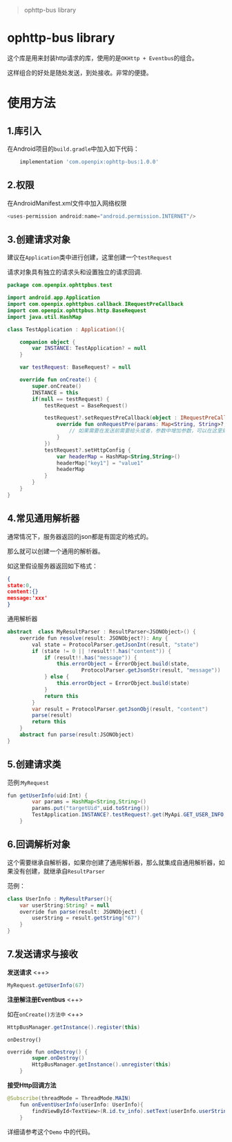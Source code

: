 > ophttp-bus library

# ophttp-bus library

这个库是用来封装http请求的库，使用的是`OKHttp + Eventbus`的组合。

这样组合的好处是随处发送，到处接收。非常的便捷。

# 使用方法

## 1.库引入

在Android项目的`build.gradle`中加入如下代码：

```groovy
    implementation 'com.openpix:ophttp-bus:1.0.0'
```

## 2.权限

在AndroidManifest.xml文件中加入网络权限

```groovy
<uses-permission android:name="android.permission.INTERNET"/>
```

## 3.创建请求对象

建议在`Application`类中进行创建，这里创建一个`testRequest`

请求对象具有独立的请求头和设置独立的请求回调.


```kotlin
package com.openpix.ophttpbus.test

import android.app.Application
import com.openpix.ophttpbus.callback.IRequestPreCallback
import com.openpix.ophttpbus.http.BaseRequest
import java.util.HashMap

class TestApplication : Application(){

    companion object {
        var INSTANCE: TestApplication? = null
    }

    var testRequest: BaseRequest? = null

    override fun onCreate() {
        super.onCreate()
        INSTANCE = this
        if(null == testRequest) {
            testRequest = BaseRequest()

            testRequest?.setRequestPreCallback(object : IRequestPreCallback {
                override fun onRequestPre(params: Map<String, String>?, headers: Map<String, String>?) {
                    // 如果需要在发送前需要给头或者，参数中增加参数，可以在这里处理，如增加签名
                }
            })
            testRequest?.setHttpConfig {
                var headerMap = HashMap<String,String>()
                headerMap["key1"] = "value1"
                headerMap
            }
        }
    }
}
```

## 4.常见通用解析器

通常情况下，服务器返回的json都是有固定的格式的。

那么就可以创建一个通用的解析器。

如这里假设服务器返回如下格式：

```json
{
state:0,
content:{}
message:'xxx'
}
```

通用解析器

```java
abstract  class MyResultParser : ResultParser<JSONObject>() {
    override fun resolve(result: JSONObject?): Any {
        val state = ProtocolParser.getJsonInt(result, "state")
        if (state != 0 || !result!!.has("content")) {
            if (result!!.has("message")) {
                this.errorObject = ErrorObject.build(state,
                        ProtocolParser.getJsonStr(result, "message"))
            } else {
                this.errorObject = ErrorObject.build(state)
            }
            return this
        }
        var result = ProtocolParser.getJsonObj(result, "content")
        parse(result)
        return this
    }
    abstract fun parse(result:JSONObject)
}
```


## 5.创建请求类

范例:`MyRequest` 

```java
fun getUserInfo(uid:Int) {
        var params = HashMap<String,String>()
        params.put("targetUid",uid.toString())
        TestApplication.INSTANCE?.testRequest?.get(MyApi.GET_USER_INFO,params,null,UserInfo())
    }
```

## 6.回调解析对象

这个需要继承自解析器，如果你创建了通用解析器，那么就集成自通用解析器，如果没有创建，就继承自`ResultParser`

范例：

```java
class UserInfo : MyResultParser(){
    var userString:String? = null
    override fun parse(result: JSONObject) {
        userString = result.getString("67")
    }
}
```

## 7.发送请求与接收

**发送请求** <++>

```java
MyRequest.getUserInfo(67)
```

**注册解注册Eventbus** <++>

如在`onCreate()方法中` <++>

```java
HttpBusManager.getInstance().register(this)
```

`onDestroy()`

```java
override fun onDestroy() {
        super.onDestroy()
        HttpBusManager.getInstance().unregister(this)
    }
```

**接受Http回调方法** 

```java
@Subscribe(threadMode = ThreadMode.MAIN)
    fun onEventUserInfo(userInfo: UserInfo){
        findViewById<TextView>(R.id.tv_info).setText(userInfo.userString)
    }
```

详细请参考这个`Demo` 中的代码。


